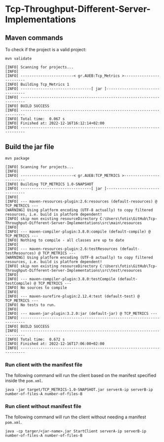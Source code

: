# Tcp-Throughput-Different-Server-Implementations

## Maven commands

To check if the project is a valid project:

`mvn validate`

```
[INFO] Scanning for projects...
[INFO]
[INFO] ------------------------< gr.AUEB:Tcp_Metrics >-------------------------
[INFO] Building Tcp_Metrics 1
[INFO] --------------------------------[ jar ]---------------------------------
[INFO] ------------------------------------------------------------------------
[INFO] BUILD SUCCESS
[INFO] ------------------------------------------------------------------------
[INFO] Total time:  0.067 s
[INFO] Finished at: 2022-12-16T16:12:14+02:00
[INFO] ------------------------------------------------------------------------
```

## Build the jar file

`mvn package`

```
[INFO] Scanning for projects...
[INFO]
[INFO] ------------------------< gr.AUEB:TCP_METRICS >-------------------------
[INFO] Building TCP_METRICS 1.0-SNAPSHOT
[INFO] --------------------------------[ jar ]---------------------------------
[INFO]
[INFO] --- maven-resources-plugin:2.6:resources (default-resources) @ TCP_METRICS ---
[WARNING] Using platform encoding (UTF-8 actually) to copy filtered resources, i.e. build is platform dependent!
[INFO] skip non existing resourceDirectory C:\Users\fotis\GitHub\Tcp-Throughput-Different-Server-Implementations\src\main\resources
[INFO]
[INFO] --- maven-compiler-plugin:3.8.0:compile (default-compile) @ TCP_METRICS ---
[INFO] Nothing to compile - all classes are up to date
[INFO]
[INFO] --- maven-resources-plugin:2.6:testResources (default-testResources) @ TCP_METRICS ---
[WARNING] Using platform encoding (UTF-8 actually) to copy filtered resources, i.e. build is platform dependent!
[INFO] skip non existing resourceDirectory C:\Users\fotis\GitHub\Tcp-Throughput-Different-Server-Implementations\src\test\resources
[INFO]
[INFO] --- maven-compiler-plugin:3.8.0:testCompile (default-testCompile) @ TCP_METRICS ---
[INFO] No sources to compile
[INFO]
[INFO] --- maven-surefire-plugin:2.12.4:test (default-test) @ TCP_METRICS ---
[INFO] No tests to run.
[INFO]
[INFO] --- maven-jar-plugin:3.2.0:jar (default-jar) @ TCP_METRICS ---
[INFO] ------------------------------------------------------------------------
[INFO] BUILD SUCCESS
[INFO] ------------------------------------------------------------------------
[INFO] Total time:  0.672 s
[INFO] Finished at: 2022-12-16T17:06:00+02:00
[INFO] ------------------------------------------------------------------------
```

### Run client with the manifest file

The following command will run the client based on the manifest specified inside the `pom.xml`.

`java -jar target/TCP_METRICS-1.0-SNAPSHOT.jar serverA-ip serverB-ip number-of-files-A number-of-files-B`

### Run client without manifest file

The following command will run the client without needing a manifest `pom.xml`.

`java -cp targer/<jar-name>.jar StartClient serverA-ip serverB-ip number-of-files-A number-of-files-B`
